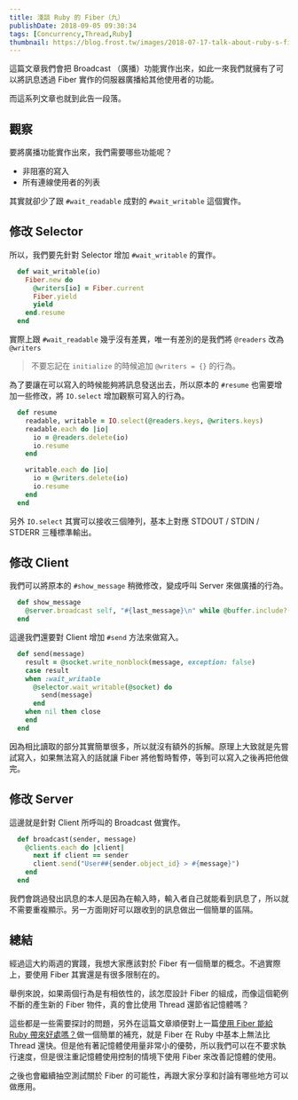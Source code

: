 ```yaml
---
title: 淺談 Ruby 的 Fiber（九）
publishDate: 2018-09-05 09:30:34
tags: [Concurrency,Thread,Ruby]
thumbnail: https://blog.frost.tw/images/2018-07-17-talk-about-ruby-s-fiber-part-4/thumbnail.jpg
---
```


這篇文章我們會把 Broadcast （廣播）功能實作出來，如此一來我們就擁有了可以將訊息透過 Fiber 實作的伺服器廣播給其他使用者的功能。

而這系列文章也就到此告一段落。

<!--more-->

## 觀察

要將廣播功能實作出來，我們需要哪些功能呢？

* 非阻塞的寫入
* 所有連線使用者的列表

其實就卻少了跟 `#wait_readable` 成對的 `#wait_writable` 這個實作。

## 修改 Selector

所以，我們要先針對 Selector 增加 `#wait_writable` 的實作。

```ruby
  def wait_writable(io)
    Fiber.new do
      @writers[io] = Fiber.current
      Fiber.yield
      yield
    end.resume
  end
```

實際上跟 `#wait_readable` 幾乎沒有差異，唯一有差別的是我們將 `@readers` 改為 `@writers`

> 不要忘記在 `initialize` 的時候追加 `@writers = {}` 的行為。

為了要讓在可以寫入的時候能夠將訊息發送出去，所以原本的 `#resume` 也需要增加一些修改，將 `IO.select` 增加觀察可寫入的行為。

```ruby
  def resume
    readable, writable = IO.select(@readers.keys, @writers.keys)
    readable.each do |io|
      io = @readers.delete(io)
      io.resume
    end

    writable.each do |io|
      io = @writers.delete(io)
      io.resume
    end
  end
```

另外 `IO.select` 其實可以接收三個陣列，基本上對應 STDOUT / STDIN / STDERR 三種標準輸出。

## 修改 Client

我們可以將原本的 `#show_message` 稍微修改，變成呼叫 Server 來做廣播的行為。

```ruby
  def show_message
    @server.broadcast self, "#{last_message}\n" while @buffer.include?("\n")
  end
```

這邊我們還要對 Client 增加 `#send` 方法來做寫入。

```ruby
  def send(message)
    result = @socket.write_nonblock(message, exception: false)
    case result
    when :wait_writable
      @selector.wait_writable(@socket) do
        send(message)
      end
    when nil then close
    end
  end
```

因為相比讀取的部分其實簡單很多，所以就沒有額外的拆解。原理上大致就是先嘗試寫入，如果無法寫入的話就讓 Fiber 將他暫時暫停，等到可以寫入之後再把他做完。

## 修改 Server

這邊就是針對 Client 所呼叫的 Broadcast 做實作。

```ruby
  def broadcast(sender, message)
    @clients.each do |client|
      next if client == sender
      client.send("User##{sender.object_id} > #{message}")
    end
  end
```

我們會跳過發出訊息的本人是因為在輸入時，輸入者自己就能看到訊息了，所以就不需要重複顯示。另一方面剛好可以跟收到的訊息做出一個簡單的區隔。

## 總結

經過這大約兩週的實踐，我想大家應該對於 Fiber 有一個簡單的概念。不過實際上，要使用 Fiber 其實還是有很多限制在的。

舉例來說，如果兩個行為是有相依性的，該怎麼設計 Fiber 的組成，而像這個範例不斷的產生新的 Fiber 物件，真的會比使用 Thread 還節省記憶體嗎？

這些都是一些需要探討的問題，另外在這篇文章順便對上一篇[使用 Fiber 能給 Ruby 帶來好處嗎？](https://blog.frost.tw/posts/2018/08/21/Does-the-Fiber-have-any-benefit-for-Ruby/)做一個簡單的補充，就是 Fiber 在 Ruby 中基本上無法比 Thread 還快。但是他有著記憶體使用量非常小的優勢，所以我們可以在不要求執行速度，但是很注重記憶體使用控制的情境下使用 Fiber 來改善記憶體的使用。

之後也會繼續抽空測試關於 Fiber 的可能性，再跟大家分享和討論有哪些地方可以做應用。

